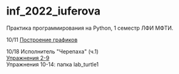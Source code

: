 # inf_2022_iuferova
Практика программирования на Python, 1 семестр ЛФИ МФТИ.

10/11 [Построение графиков](https://colab.research.google.com/drive/1AV7PGMntxTp5mbWihtXoAm7LbAeR8aAk?usp=sharing "Выполненное задание")

10/18 Исполнитель "Черепаха" (ч.1)  
[Упражнения 2-9](https://colab.research.google.com/drive/1kuah2fBGOwFmedMv-HYcN74fICfQxH1b?usp=sharing)  
Упражнения 10-14: папка lab_turtle1
